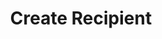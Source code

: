 ---
title: Create Recipient
api:
  file: recipients.json
  operationId: post_new-endpoint
deprecated: false
hidden: false
link:
  new_tab: false
metadata:
  robots: index
---